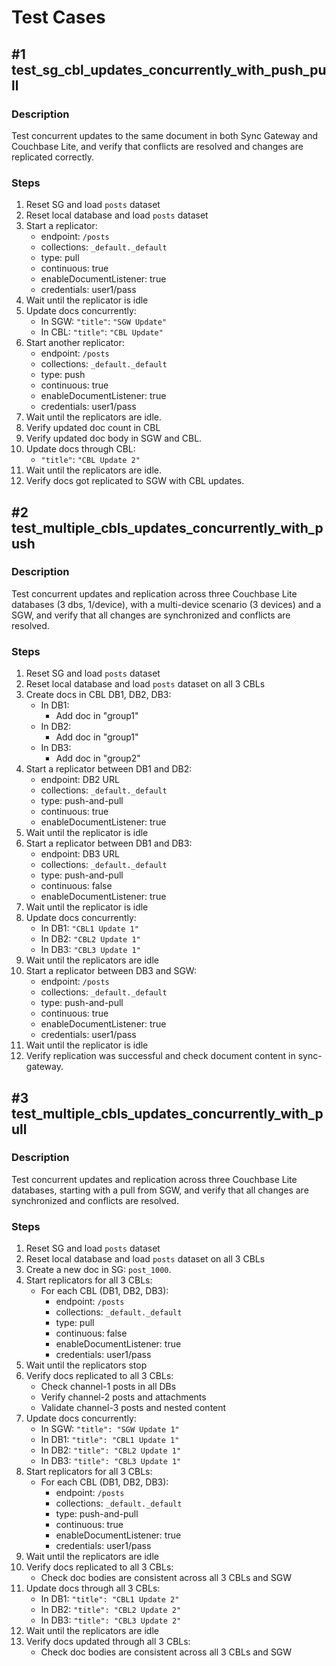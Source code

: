 # Test Cases

## #1 test_sg_cbl_updates_concurrently_with_push_pull

### Description
Test concurrent updates to the same document in both Sync Gateway and Couchbase Lite, and verify that conflicts are resolved and changes are replicated correctly.

### Steps
1. Reset SG and load `posts` dataset
2. Reset local database and load `posts` dataset
3. Start a replicator:
   * endpoint: `/posts`
   * collections: `_default._default`
   * type: pull
   * continuous: true
   * enableDocumentListener: true
   * credentials: user1/pass
4. Wait until the replicator is idle
6. Update docs concurrently:
   * In SGW: `"title"`: `"SGW Update"`
   * In CBL: `"title"`: `"CBL Update"`
7. Start another replicator:
   * endpoint: `/posts`
   * collections: `_default._default`
   * type: push
   * continuous: true
   * enableDocumentListener: true
   * credentials: user1/pass
8. Wait until the replicators are idle.
9. Verify updated doc count in CBL
10. Verify updated doc body in SGW and CBL.
11. Update docs through CBL:
    * `"title"`: `"CBL Update 2"`
12. Wait until the replicators are idle.
13. Verify docs got replicated to SGW with CBL updates.

## #2 test_multiple_cbls_updates_concurrently_with_push

### Description
Test concurrent updates and replication across three Couchbase Lite databases (3 dbs, 1/device), with a multi-device scenario (3 devices) and a SGW, and verify that all changes are synchronized and conflicts are resolved.

### Steps
1. Reset SG and load `posts` dataset
2. Reset local database and load `posts` dataset on all 3 CBLs
3. Create docs in CBL DB1, DB2, DB3:
   * In DB1:
     * Add doc in "group1"
   * In DB2:
     * Add doc in "group1"
   * In DB3:
     * Add doc in "group2"
4. Start a replicator between DB1 and DB2:
   * endpoint: DB2 URL
   * collections: `_default._default`
   * type: push-and-pull
   * continuous: true
   * enableDocumentListener: true
5. Wait until the replicator is idle
6. Start a replicator between DB1 and DB3:
   * endpoint: DB3 URL
   * collections: `_default._default`
   * type: push-and-pull
   * continuous: false
   * enableDocumentListener: true
7. Wait until the replicator is idle
8. Update docs concurrently:
   * In DB1: `"CBL1 Update 1"`
   * In DB2: `"CBL2 Update 1"`
   * In DB3: `"CBL3 Update 1"`
9. Wait until the replicators are idle
10. Start a replicator between DB3 and SGW:
    * endpoint: `/posts`
    * collections: `_default._default`
    * type: push-and-pull
    * continuous: true
    * enableDocumentListener: true
    * credentials: user1/pass
11. Wait until the replicator is idle
12. Verify replication was successful and check document content in sync-gateway.

## #3 test_multiple_cbls_updates_concurrently_with_pull

### Description
Test concurrent updates and replication across three Couchbase Lite databases, starting with a pull from SGW, and verify that all changes are synchronized and conflicts are resolved.

### Steps
1. Reset SG and load `posts` dataset
2. Reset local database and load `posts` dataset on all 3 CBLs
3. Create a new doc in SG: `post_1000`.
4. Start replicators for all 3 CBLs:
   * For each CBL (DB1, DB2, DB3):
     * endpoint: `/posts`
     * collections: `_default._default`
     * type: pull
     * continuous: false
     * enableDocumentListener: true
     * credentials: user1/pass
5. Wait until the replicators stop
6. Verify docs replicated to all 3 CBLs:
   * Check channel-1 posts in all DBs
   * Verify channel-2 posts and attachments
   * Validate channel-3 posts and nested content
7. Update docs concurrently:
   * In SGW: `"title": "SGW Update 1"`
   * In DB1: `"title": "CBL1 Update 1"`
   * In DB2: `"title": "CBL2 Update 1"`
   * In DB3: `"title": "CBL3 Update 1"`
8. Start replicators for all 3 CBLs:
   * For each CBL (DB1, DB2, DB3):
     * endpoint: `/posts`
     * collections: `_default._default`
     * type: push-and-pull
     * continuous: true
     * enableDocumentListener: true
     * credentials: user1/pass
9. Wait until the replicators are idle
10. Verify docs replicated to all 3 CBLs:
    * Check doc bodies are consistent across all 3 CBLs and SGW
11. Update docs through all 3 CBLs:
    * In DB1: `"title": "CBL1 Update 2"`
    * In DB2: `"title": "CBL2 Update 2"`
    * In DB3: `"title": "CBL3 Update 2"`
12. Wait until the replicators are idle
13. Verify docs updated through all 3 CBLs:
    * Check doc bodies are consistent across all 3 CBLs and SGW